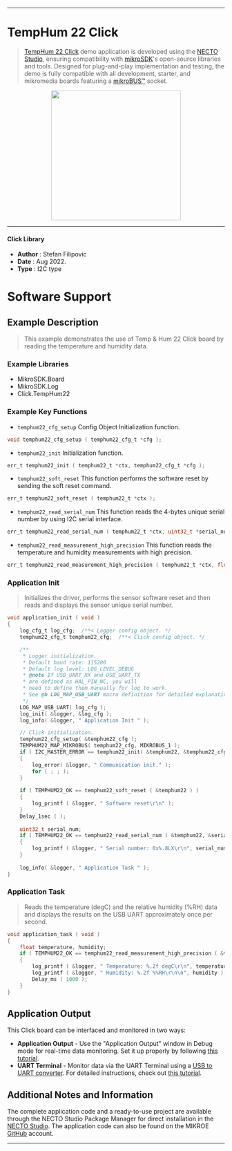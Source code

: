 
---
# TempHum 22 Click

> [TempHum 22 Click](https://www.mikroe.com/?pid_product=MIKROE-5310) demo application is developed using
the [NECTO Studio](https://www.mikroe.com/necto), ensuring compatibility with [mikroSDK](https://www.mikroe.com/mikrosdk)'s
open-source libraries and tools. Designed for plug-and-play implementation and testing, the demo is fully compatible with
all development, starter, and mikromedia boards featuring a [mikroBUS&trade;](https://www.mikroe.com/mikrobus) socket.

<p align="center">
  <img src="https://www.mikroe.com/?pid_product=MIKROE-5310&image=1" height=300px>
</p>

---

#### Click Library

- **Author**        : Stefan Filipovic
- **Date**          : Aug 2022.
- **Type**          : I2C type

# Software Support

## Example Description

> This example demonstrates the use of Temp & Hum 22 Click board by reading the temperature and humidity data.

### Example Libraries

- MikroSDK.Board
- MikroSDK.Log
- Click.TempHum22

### Example Key Functions

- `temphum22_cfg_setup` Config Object Initialization function.
```c
void temphum22_cfg_setup ( temphum22_cfg_t *cfg );
```

- `temphum22_init` Initialization function.
```c
err_t temphum22_init ( temphum22_t *ctx, temphum22_cfg_t *cfg );
```

- `temphum22_soft_reset` This function performs the software reset by sending the soft reset command.
```c
err_t temphum22_soft_reset ( temphum22_t *ctx );
```

- `temphum22_read_serial_num` This function reads the 4-bytes unique serial number by using I2C serial interface.
```c
err_t temphum22_read_serial_num ( temphum22_t *ctx, uint32_t *serial_num );
```

- `temphum22_read_measurement_high_precision` This function reads the temperature and humidity measurements with high precision.
```c
err_t temphum22_read_measurement_high_precision ( temphum22_t *ctx, float *temp, float *hum );
```

### Application Init

> Initializes the driver, performs the sensor software reset and then reads and displays the sensor unique serial number.

```c
void application_init ( void )
{
    log_cfg_t log_cfg;  /**< Logger config object. */
    temphum22_cfg_t temphum22_cfg;  /**< Click config object. */

    /** 
     * Logger initialization.
     * Default baud rate: 115200
     * Default log level: LOG_LEVEL_DEBUG
     * @note If USB_UART_RX and USB_UART_TX 
     * are defined as HAL_PIN_NC, you will 
     * need to define them manually for log to work. 
     * See @b LOG_MAP_USB_UART macro definition for detailed explanation.
     */
    LOG_MAP_USB_UART( log_cfg );
    log_init( &logger, &log_cfg );
    log_info( &logger, " Application Init " );

    // Click initialization.
    temphum22_cfg_setup( &temphum22_cfg );
    TEMPHUM22_MAP_MIKROBUS( temphum22_cfg, MIKROBUS_1 );
    if ( I2C_MASTER_ERROR == temphum22_init( &temphum22, &temphum22_cfg ) ) 
    {
        log_error( &logger, " Communication init." );
        for ( ; ; );
    }
    
    if ( TEMPHUM22_OK == temphum22_soft_reset ( &temphum22 ) )
    {
        log_printf ( &logger, " Software reset\r\n" );
    }
    Delay_1sec ( );
    
    uint32_t serial_num;
    if ( TEMPHUM22_OK == temphum22_read_serial_num ( &temphum22, &serial_num ) )
    {
        log_printf ( &logger, " Serial number: 0x%.8LX\r\n", serial_num );
    }
    
    log_info( &logger, " Application Task " );
}
```

### Application Task

> Reads the temperature (degC) and the relative humidity (%RH) data and displays the results on the USB UART approximately once per second.

```c
void application_task ( void )
{
    float temperature, humidity;
    if ( TEMPHUM22_OK == temphum22_read_measurement_high_precision ( &temphum22, &temperature, &humidity ) )
    {
        log_printf ( &logger, " Temperature: %.2f degC\r\n", temperature );
        log_printf ( &logger, " Humidity: %.2f %%RH\r\n\n", humidity );
        Delay_ms ( 1000 );
    }
}
```

## Application Output

This Click board can be interfaced and monitored in two ways:
- **Application Output** - Use the "Application Output" window in Debug mode for real-time data monitoring.
Set it up properly by following [this tutorial](https://www.youtube.com/watch?v=ta5yyk1Woy4).
- **UART Terminal** - Monitor data via the UART Terminal using
a [USB to UART converter](https://www.mikroe.com/click/interface/usb?interface*=uart,uart). For detailed instructions,
check out [this tutorial](https://help.mikroe.com/necto/v2/Getting%20Started/Tools/UARTTerminalTool).

## Additional Notes and Information

The complete application code and a ready-to-use project are available through the NECTO Studio Package Manager for 
direct installation in the [NECTO Studio](https://www.mikroe.com/necto). The application code can also be found on
the MIKROE [GitHub](https://github.com/MikroElektronika/mikrosdk_click_v2) account.

---
